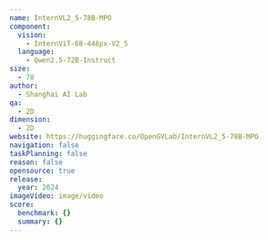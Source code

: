 ```yaml
---
name: InternVL2_5-78B-MPO
component:
  vision:
    - InternViT-6B-448px-V2_5
  language:
    - Qwen2.5-72B-Instruct
size:
  - 78
author:
  - Shanghai AI Lab
qa:
  - 2D
dimension:
  - 2D
website: https://huggingface.co/OpenGVLab/InternVL2_5-78B-MPO
navigation: false
taskPlanning: false
reason: false
opensource: true
release:
  year: 2024
imageVideo: image/video
score:
  benchmark: {}
  summary: {}
---
```

